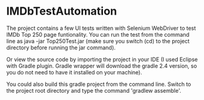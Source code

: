 # IMDbTestAutomation

The project contains a few UI tests written with Selenium WebDriver to test IMDb Top 250 page funtionality.
You can run the test from the command line as java -jar Top250Test.jar (make sure you switch (cd) to the project directory before running the jar command).

Or view the source code by importing the project in your IDE (I used Eclipse with Gradle plugin. Gradle wrapper will download the gradle 2.4 version, so you do not need to have it installed on your machine).

You could also build this gradle project from the command line. Switch to the project root directory and type the command 'gradlew assemble'.
